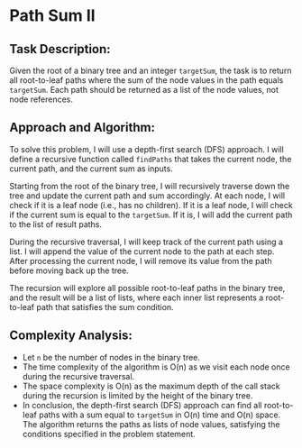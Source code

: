 # Path Sum II

## Task Description:
Given the root of a binary tree and an integer `targetSum`, the task is to return all root-to-leaf paths where the sum of the node values in the path equals `targetSum`. Each path should be returned as a list of the node values, not node references.

## Approach and Algorithm:
To solve this problem, I will use a depth-first search (DFS) approach. I will define a recursive function called `findPaths` that takes the current node, the current path, and the current sum as inputs.

Starting from the root of the binary tree, I will recursively traverse down the tree and update the current path and sum accordingly. At each node, I will check if it is a leaf node (i.e., has no children). If it is a leaf node, I will check if the current sum is equal to the `targetSum`. If it is, I will add the current path to the list of result paths.

During the recursive traversal, I will keep track of the current path using a list. I will append the value of the current node to the path at each step. After processing the current node, I will remove its value from the path before moving back up the tree.

The recursion will explore all possible root-to-leaf paths in the binary tree, and the result will be a list of lists, where each inner list represents a root-to-leaf path that satisfies the sum condition.

## Complexity Analysis:
- Let `n` be the number of nodes in the binary tree.
- The time complexity of the algorithm is O(n) as we visit each node once during the recursive traversal.
- The space complexity is O(n) as the maximum depth of the call stack during the recursion is limited by the height of the binary tree.
- In conclusion, the depth-first search (DFS) approach can find all root-to-leaf paths with a sum equal to `targetSum` in O(n) time and O(n) space. The algorithm returns the paths as lists of node values, satisfying the conditions specified in the problem statement.
